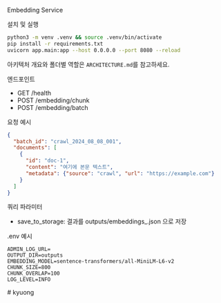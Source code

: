 Embedding Service

설치 및 실행

```bash
python3 -m venv .venv && source .venv/bin/activate
pip install -r requirements.txt
uvicorn app.main:app --host 0.0.0.0 --port 8080 --reload
```

아키텍처 개요와 폴더별 역할은 `ARCHITECTURE.md`를 참고하세요.

엔드포인트
- GET /health
- POST /embedding/chunk
- POST /embedding/batch

요청 예시
```json
{
  "batch_id": "crawl_2024_08_08_001",
  "documents": [
    {
      "id": "doc-1",
      "content": "여기에 본문 텍스트",
      "metadata": {"source": "crawl", "url": "https://example.com"}
    }
  ]
}
```

쿼리 파라미터
- save_to_storage: 결과를 outputs/embeddings_<batch>.json 으로 저장

.env 예시
```
ADMIN_LOG_URL=
OUTPUT_DIR=outputs
EMBEDDING_MODEL=sentence-transformers/all-MiniLM-L6-v2
CHUNK_SIZE=800
CHUNK_OVERLAP=100
LOG_LEVEL=INFO
```

#   k y u o n g  
 